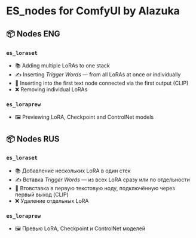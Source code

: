 # ES_nodes for ComfyUI by Alazuka

## 📦 Nodes ENG

### `es_loraset`
- 📚 Adding multiple LoRAs to one stack
- ✍️ Inserting *Trigger Words* — from all LoRAs at once or individually
- 🔌 Inserting into the first text node connected via the first output (CLIP)
- ❌ Removing individual LoRAs

### `es_loraprew`
- 🖼️ Previewing LoRA, Checkpoint and ControlNet models

## 📦 Nodes RUS

### `es_loraset`
- 📚 Добавление нескольких LoRA в один стек  
- ✍️ Вставка *Trigger Words* — из всех LoRA сразу или по отдельности  
- 🔌 Втовставка в первую текстовую ноду, подключённую через первый выход (CLIP)  
- ❌ Удаление отдельных LoRA

### `es_loraprew`
- 🖼️ Превью LoRA, Checkpoint и ControlNet моделей
